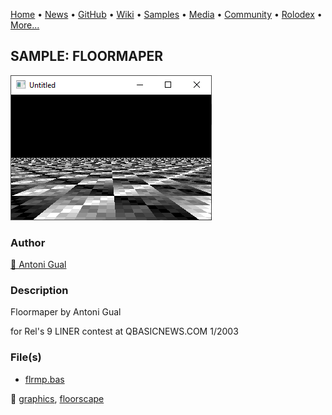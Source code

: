 [Home](https://qb64.com) • [News](../../news.md) • [GitHub](../../github.md) • [Wiki](../../wiki.md) • [Samples](../../samples.md) • [Media](../../media.md) • [Community](../../community.md) • [Rolodex](../../rolodex.md) • [More...](../../more.md)

## SAMPLE: FLOORMAPER

![screenshot.png](img/screenshot.png)

### Author

[🐝 Antoni Gual](../antoni-gual.md) 

### Description

Floormaper by Antoni Gual

for Rel's 9 LINER contest at QBASICNEWS.COM  1/2003

### File(s)

* [flrmp.bas](src/flrmp.bas)

🔗 [graphics](../graphics.md), [floorscape](../floorscape.md)
